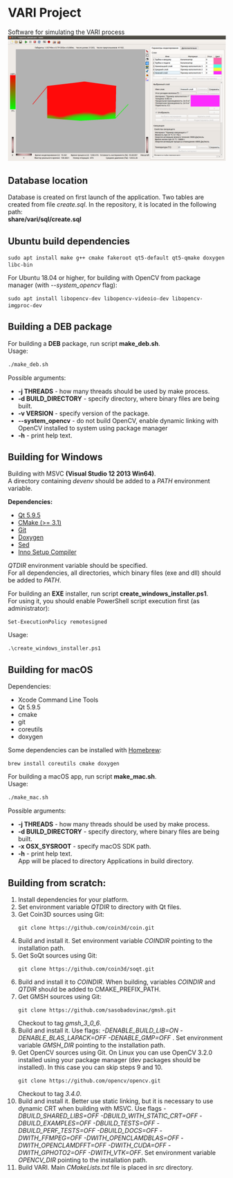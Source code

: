 # VARI Project
Software for simulating the VARI process  
![Screenshot](screen.png)  

## Database location
Database is created on first launch of the application. Two tables are created from file *create.sql*. In the repository, it is located in the following path:  
**share/vari/sql/create.sql**  

## Ubuntu build dependencies
```
sudo apt install make g++ cmake fakeroot qt5-default qt5-qmake doxygen libc-bin  
```
For Ubuntu 18.04 or higher, for building with OpenCV from package manager (with *\-\-system_opencv* flag):  
```
sudo apt install libopencv-dev libopencv-videoio-dev libopencv-imgproc-dev  
```

## Building a DEB package
For building a **DEB** package, run script **make_deb.sh**.  
Usage:  
```bash
./make_deb.sh
```
Possible arguments:  
- **\-j THREADS** \- how many threads should be used by make process.  
- **\-d BUILD_DIRECTORY** \- specify directory, where binary files are being built.  
- **\-v VERSION**  \- specify version of the package.  
- **\-\-system_opencv**  \- do not build OpenCV, enable dynamic linking with OpenCV installed to system using package manager  
- **\-h** \- print help text.  
  

## Building for Windows
Building with MSVC **(Visual Studio 12 2013 Win64)**.  
A directory containing *devenv* should be added to a *PATH* environment variable.  
  
**Dependencies:**  
- [Qt 5.9.5](https://download.qt.io/official_releases/qt/5.9/5.9.5/)  
- [CMake (>= 3.1)](https://cmake.org/download/)  
- [Git](https://git-scm.com/download/win)  
- [Doxygen](http://doxygen.nl/files/doxygen-1.8.15-setup.exe)  
- [Sed](http://sourceforge.net/projects/gnuwin32/files//sed/4.2.1/sed-4.2.1-setup.exe/download)  
- [Inno Setup Compiler](http://www.jrsoftware.org/isdl.php)  
  
*QTDIR* environment variable should be specified.  
For all dependencies, all directories, which binary files (exe and dll) should be added to *PATH*.  
  
For building an **EXE** installer, run script **create_windows_installer.ps1**.  
For using it, you should enable PowerShell script execution first (as administrator):  
```
Set-ExecutionPolicy remotesigned
```  
Usage:  
```
.\create_windows_installer.ps1
```

## Building for macOS
Dependencies:  
- Xcode Command Line Tools  
- Qt 5.9.5  
- cmake  
- git  
- coreutils  
- doxygen  

Some dependencies can be installed with [Homebrew](https://brew.sh/):  
```
brew install coreutils cmake doxygen  
```
  
For building a macOS app, run script **make_mac.sh**.  
Usage:  
```bash
./make_mac.sh
```
Possible arguments:  
- **\-j THREADS** \- how many threads should be used by make process.  
- **\-d BUILD_DIRECTORY** \- specify directory, where binary files are being built.  
- **\-x OSX_SYSROOT** \- specify macOS SDK path.  
- **\-h** \- print help text.  
App will be placed to directory Applications in build directory.  

## Building from scratch:
1. Install dependencies for your platform.  
2. Set environment variable *QTDIR* to directory with Qt files.  
3. Get Coin3D sources using Git:  
    ```
    git clone https://github.com/coin3d/coin.git
    ```  
4. Build and install it. Set environment variable *COINDIR* pointing to the installation path.  
5. Get SoQt sources using Git:  
    ```
    git clone https://github.com/coin3d/soqt.git
    ```
6. Build and install it to *COINDIR*. When building, variables *COINDIR* and *QTDIR* should be added to CMAKE\_PREFIX\_PATH.  
7. Get GMSH sources using Git:  
    ```
    git clone https://github.com/sasobadovinac/gmsh.git
    ```  
    Checkout to tag *gmsh_3_0_6*.  
8. Build and install it. Use flags: *-DENABLE_BUILD_LIB=ON -DENABLE_BLAS_LAPACK=OFF -DENABLE_GMP=OFF* . Set environment variable *GMSH_DIR* pointing to the installation path.  
9. Get OpenCV sources using Git. On Linux you can use OpenCV 3.2.0 installed using your package manager (dev packages should be installed). In this case you can skip steps 9 and 10.  
    ```
    git clone https://github.com/opencv/opencv.git
    ```  
    Checkout to tag *3.4.0*.  
10. Build and install it. Better use static linking, but it is necessary to use dynamic CRT when building with MSVC. Use flags *-DBUILD_SHARED_LIBS=OFF -DBUILD_WITH_STATIC_CRT=OFF -DBUILD_EXAMPLES=OFF -DBUILD_TESTS=OFF -DBUILD_PERF_TESTS=OFF -DBUILD_DOCS=OFF -DWITH_FFMPEG=OFF -DWITH_OPENCLAMDBLAS=OFF -DWITH_OPENCLAMDFFT=OFF -DWITH_CUDA=OFF -DWITH_GPHOTO2=OFF -DWITH_VTK=OFF*.
Set environment variable *OPENCV_DIR* pointing to the installation path.  
11. Build VARI. Main *CMakeLists.txt* file is placed in *src* directory.  


